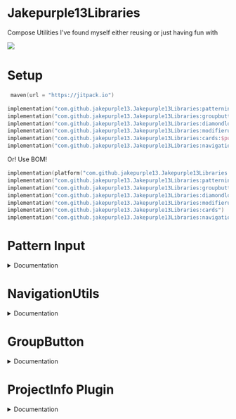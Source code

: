 # Jakepurple13Libraries

Compose Utilities I've found myself either reusing or just having fun with

[![](https://jitpack.io/v/jakepurple13/Jakepurple13Libraries.svg)](https://jitpack.io/#jakepurple13/Jakepurple13Libraries)

# Setup

```kotlin
 maven(url = "https://jitpack.io")
```

```kotlin
implementation("com.github.jakepurple13.Jakepurple13Libraries:patterninput:$purpleLibVersion")
implementation("com.github.jakepurple13.Jakepurple13Libraries:groupbutton:$purpleLibVersion")
implementation("com.github.jakepurple13.Jakepurple13Libraries:diamondloader:$purpleLibVersion")
implementation("com.github.jakepurple13.Jakepurple13Libraries:modifierutils:$purpleLibVersion")
implementation("com.github.jakepurple13.Jakepurple13Libraries:cards:$purpleLibVersion")
implementation("com.github.jakepurple13.Jakepurple13Libraries:navigationcomposeutils:$purpleLibVersion")
```

Or! Use BOM!

```kotlin
implementation(platform("com.github.jakepurple13.Jakepurple13Libraries:libraries-bom:$purpleLibVersion"))
implementation("com.github.jakepurple13.Jakepurple13Libraries:patterninput")
implementation("com.github.jakepurple13.Jakepurple13Libraries:groupbutton")
implementation("com.github.jakepurple13.Jakepurple13Libraries:diamondloader")
implementation("com.github.jakepurple13.Jakepurple13Libraries:modifierutils")
implementation("com.github.jakepurple13.Jakepurple13Libraries:cards")
implementation("com.github.jakepurple13.Jakepurple13Libraries:navigationcomposeutils")
```

# Pattern Input

<details>
    <summary>Documentation</summary>
This is to mimic the Wordscapes input thingy.

<p align="center">
    <img src="images/patterninput.png" width="32%"/>
</p>

```kotlin
var wordGuess by remember { mutableStateOf("") }
PatternInput(
    options = listOf("h", "e", "l", "l", "o", "!", "!"),
    modifier = Modifier.size(height = 250.dp, width = 250.dp), // a size is required
    optionToString = { it },
    colors = PatternInputDefaults.defaultColors(
        dotsColor = MaterialTheme.colorScheme.primary,
        linesColor = MaterialTheme.colorScheme.onSurface,
        letterColor = MaterialTheme.colorScheme.primary,
    ),
    sensitivity = 100f,
    dotsSize = 50.sp.value,
    linesStroke = 50f,
    circleStroke = Stroke(width = 4.dp.value),
    animationDuration = 200,
    animationDelay = 100,
    onStart = {
        wordGuess = ""
        wordGuess = it.id
    },
    onDotRemoved = { wordGuess = wordGuess.removeSuffix(it.id) },
    onDotConnected = { wordGuess = "$wordGuess${it.id}" },
    onResult = { /*Does a final thing*/ }
)
```

</details>

# NavigationUtils

<details>
    <summary>Documentation</summary>

This was something I found myself copying and pasting to many different projects.

So instead of needing to pass a `navController` around, this allows us to do:

```kotlin
val navController = LocalNavController.current
```

To set it up, you must have:

```kotlin
ProvideNavController { /*composable content here*/ }
```

If you don't want the default (which is just `rememberNavController()`) since maybe you need to add
a navigator, you can pass that in!

```kotlin
ProvideNavController(rememberNavController()) { /*composable content here*/ }
```

</details>

# GroupButton

<details>
    <summary>Documentation</summary>

This is a segmented button

<p align="center">
    <img src="images/groupbutton.png" width="32%"/>
</p>

```kotlin
var item by remember { mutableStateOf(1) }

GroupButton(
    selected = item,
    options = (0..2).map {
        GroupButtonModel(
            item = it,
            iconContent = { Text(it.toString()) }
        )
    },
    onClick = { item = it }
)
```

Group button is generic so things can be typed!
</details>

# ProjectInfo Plugin

<details>
    <summary>Documentation</summary>

This is to view some information about the project like number of files of a type, line count, total
lines, and showing the file with the most number of lines!

<p align="center">
    <img src="images/projectinfo.png" />
</p>

<details>
    <summary>Gradle</summary>

```gradle
plugin {
    id 'io.github.jakepurple13.ProjectInfo' version [version] apply false 
}
```

</details>

<details>
    <summary>KTS</summary>

```kotlin
plugin {
    id("io.github.jakepurple13.ProjectInfo") version [version] apply false
}
```

</details>

<details>
    <summary>Classpath</summary>

```kotlin
classpath("io.github.jakepurple13.ProjectInfo:projectinfoplugin:1.0.9")
```

</details>

Some modifiable things:

```kotlin
projectInfo {
    //Set a custom sortWith using Comparator!
    sortWith = compareByDescending { it.second.maxOf { it.size } }
    //add file types you want to exclude
    excludeFileTypes
    //to filter further:
    filter {
        //Then use normal excludes/includes here!
    }
    //To include some File Line Count Validation:
    fileLineCountValidation {
        //You can choose a custom color!
        //The color makes use of https://github.com/ajalt/mordant
        customColor(0f, 0.5f, 1f)
        color = TextColors.red
        //Add file types to check. So kt, kts, java, etc
        fileTypesToCheck.add("kt", "kts")
        //And finally, add a line count to flag the colors on.
        //This sample will flag kt and kts files that are above 100 lines of code
        lineCountToFlag = 100
        //In instances where you don't want this validation to run, you can set this variable to false
        runValidation = true
    }
}
```

</details>